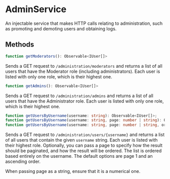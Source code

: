 # AdminService
An injectable service that makes HTTP calls relating to administration,
such as promoting and demoting users and obtaining logs.

## Methods
```typescript
function getModerators(): Observable<IUser[]>
```
Sends a GET request to ``/administration/moderators`` and returns a list of all users that have the Moderator role (including administrators). Each user is listed with only one role, which is their highest one.

```typescript
function getAdmins(): Observable<IUser[]>
```
Sends a GET request to ``/administration/admins`` and returns a list of all users that have the Administrator role. Each user is listed with only one role, which is their highest one.

```typescript
function getUsersByUsername(username: string): Observable<IUser[]>;
function getUsersByUsername(username: string, page: number | string): Observable<IUser[]>;
function getUsersByUsername(username: string, page: number | string, order: order): Observable<IUser[]>;
```
Sends a GET request to ``/administration/users/{username}`` and returns a list of all users that contain the given ``username`` string. Each user is listed with their highest role. Optionally, you can pass a page to specify how the result should be paginated, and how the result will be ordered. The list is ordered based entirely on the username. The default options are page 1 and an ascending order.

When passing page as a string, ensure that it is a numerical one.